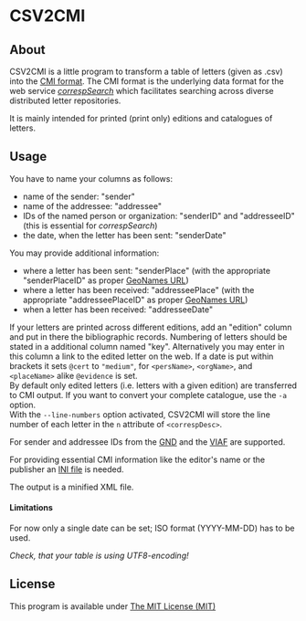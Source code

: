 # CSV2CMI

## About

CSV2CMI is a little program to transform a table of letters (given as .csv) into the [CMI format](https://github.com/TEI-Correspondence-SIG/CMIF).
The CMI format is the underlying data format for the web service *[correspSearch](http://correspsearch.bbaw.de/)* which facilitates searching across diverse distributed letter repositories.

It is mainly intended for printed (print only) editions and catalogues of letters.

## Usage

You have to name your columns as follows:
* name of the sender: "sender"
* name of the addressee: "addressee"
* IDs of the named person or organization: "senderID" and "addresseeID" (this is essential for *correspSearch*)
* the date, when the letter has been sent: "senderDate"

You may provide additional information:
* where a letter has been sent: "senderPlace" (with the appropriate "senderPlaceID" as proper [GeoNames URL](http://www.geonames.org/))
* where a letter has been received: "addresseePlace" (with the appropriate "addresseePlaceID" as proper [GeoNames URL](http://www.geonames.org/))
* when a letter has been received: "addresseeDate"

If your letters are printed across different editions, add an "edition" column and put in there the bibliographic records. Numbering of letters should be stated in a additional column named "key". Alternatively you may enter in this column a link to the edited letter on the web.
If a date is put within brackets it sets `@cert` to `"medium"`, for `<persName>`, `<orgName>`, and `<placeName>`  alike `@evidence` is set.  
By default only edited letters (i.e. letters with a given edition) are transferred to CMI output. If you want to convert your complete catalogue, use the `-a` option.  
With the `--line-numbers` option activated, CSV2CMI will store the line number of each letter in the `n` attribute of `<correspDesc>`.

For sender and addressee IDs from the [GND](http://www.dnb.de/gnd) and the [VIAF](http://www.viaf.org/) are supported.

For providing essential CMI information like the editor's name or the publisher an [INI file](https://en.wikipedia.org/wiki/INI_file) is needed.

The output is a minified XML file.


#### Limitations
For now only a single date can be set; ISO format (YYYY-MM-DD) has to be used.

*Check, that your table is using UTF8-encoding!*

## License

This program is available under [The MIT License (MIT)](https://opensource.org/licenses/MIT)
